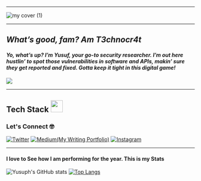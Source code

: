***

![my cover (1)](https://github.com/user-attachments/assets/dd4bf7cf-7283-4e4f-b98d-9b02244feb5b)

***

## **_What’s good, fam? Am T3chnocr4t_**

#### *Yo, what’s up? I’m Yusuf, your go-to security researcher. I’m out here hustlin’ to spot those vulnerabilities in software and APIs, makin’ sure they get reported and fixed. Gotta keep it tight in this digital game!*

<a href="https://github.com/DenverCoder1/readme-typing-svg"><img src="https://readme-typing-svg.herokuapp.com?&font=IBM+Plex+Sans&color=00ff00&size=30&lines=Researcher...+Vulnerabilities..." /></a>




***
## Tech Stack <img src = "https://media2.giphy.com/media/QssGEmpkyEOhBCb7e1/giphy.gif?cid=ecf05e47a0n3gi1bfqntqmob8g9aid1oyj2wr3ds3mg700bl&rid=giphy.gif" width = 32px height = 32px> 

### Let's Connect :nerd_face:
 
<a href="https://twitter.com/T3chnocr4t">![Twitter](https://img.shields.io/badge/Twitter-1DA1F2?style=for-the-badge&logo=twitter&logoColor=white)</a> <a href="https://medium.com/@T3chnocr4t">![Medium(My Writing Portfolio)](https://img.shields.io/badge/Medium-008000?style=for-the-badge&logo=linktree&logoColor=white)</a> <a href="https://www.Instagram.com/T3chnocr4t/">![Instagram](https://img.shields.io/badge/Instagram-0A0A0A?style=for-the-badge&logo=freecodecamp&logoColor=white)</a> 

 ***
 #### I love to See how I am performing for the year. This is my Stats

![Yusuph's GitHub stats](https://github-readme-stats.vercel.app/api?username=T3chnocr4t&show_icons=true&theme=radical)
[![Top Langs](https://github-readme-stats.vercel.app/api/top-langs/?username=T3chnocr4t&layout=donut)](https://github.com/T3chnocr4t/github-readme-stats)
